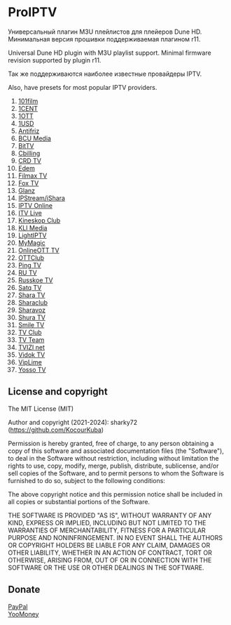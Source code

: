 # ProIPTV
Универсальный плагин M3U плейлистов для плейеров Dune HD. Минимальная версия прошивки поддерживаемая плагином r11.

Universal Dune HD plugin with M3U playlist support. Minimal firmware revision supported by plugin r11.

Так же поддерживаются наиболее известные провайдеры IPTV.

Also, have presets for most popular IPTV providers.

01. [101film](http://101film.org/)
02. [1CENT](https://1cent.tv/)
03. [1OTT](http://1ott.net/)
04. [1USD](http://1usd.tv/)
05. [Antifriz](https://antifriz.tv/)
06. [BCU Media](https://bcumedia.pro/)
07. [BitTV](https://bittv.ltd/)
08. [Cbilling](https://cbilling.eu/)
09. [CRD TV](https://crdtv.net/)
10. [Edem](https://iedem.tv/)
11. [Filmax TV](https://filmax-tv.ru/)
12. [Fox TV](http://info.fox-tv.fun/)
13. [Glanz](http://ottg.cc/)
14. [IPStream/iShara](https://www.ipstream.one/)
15. [IPTV Online](https://iptv.online/)
16. [ITV Live](https://itv.live/)
17. [Kineskop Club](http://kineskop.club/)
18. [KLI Media](https://klimedia.space/)
19. [LightIPTV](https://ottbill.cc/)
20. [MyMagic](http://mymagic.tv/)
21. [OnlineOTT TV](https://www.onlineott-tv.site/)
22. [OTTClub](https://www.ottclub.cc/)
23. [Ping TV](http://ping-tv.com/)
24. [RU TV](https://rutv.vip/)
25. [Russkoe TV](https://russkoetv.tv/)
26. [Satq TV](https://satq.tv/)
27. [Shara TV](https://shara-tv.org/)
28. [Sharaclub](https://shara.club/)
29. [Sharavoz](https://www.sharavoz.tv/)
30. [Shura TV](http://shura.tv/b/)
31. [Smile TV](http://smile-tv.live/)
32. [TV Club](https://tvclub.cc/)
33. [TV Team](https://tv.team/)
34. [TVIZI net](https://tvizi.net/)
35. [Vidok TV](https://vidok.tv/)
36. [VipLime](http://viplime.fun/)
37. [Yosso TV](https://streaming-elbrus.su/)

## License and copyright

The MIT License (MIT)

Author and copyright (2021-2024): sharky72 (https://github.com/KocourKuba)

Permission is hereby granted, free of charge, to any person obtaining a copy
of this software and associated documentation files (the "Software"), to
deal in the Software without restriction, including without limitation the
rights to use, copy, modify, merge, publish, distribute, sublicense, and/or
sell copies of the Software, and to permit persons to whom the Software is
furnished to do so, subject to the following conditions:

The above copyright notice and this permission notice shall be included
in all copies or substantial portions of the Software.

THE SOFTWARE IS PROVIDED "AS IS", WITHOUT WARRANTY OF ANY KIND, EXPRESS OR
IMPLIED, INCLUDING BUT NOT LIMITED TO THE WARRANTIES OF MERCHANTABILITY,
FITNESS FOR A PARTICULAR PURPOSE AND NONINFRINGEMENT. IN NO EVENT SHALL
THE AUTHORS OR COPYRIGHT HOLDERS BE LIABLE FOR ANY CLAIM, DAMAGES OR OTHER
LIABILITY, WHETHER IN AN ACTION OF CONTRACT, TORT OR OTHERWISE, ARISING
FROM, OUT OF OR IN CONNECTION WITH THE SOFTWARE OR THE USE OR OTHER
DEALINGS IN THE SOFTWARE.

## Donate
[PayPal](https://www.paypal.com/donate/?cmd=_donations&business=5DY7PESZL4D8L&currency_code=USD&amount=5)  
[YooMoney](https://yoomoney.ru/to/41001913379027)
